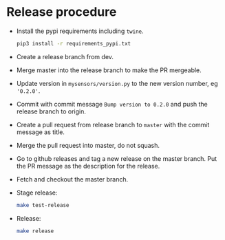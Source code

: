 # Release procedure

- Install the pypi requirements including `twine`.

  ```sh
  pip3 install -r requirements_pypi.txt
  ```

- Create a release branch from dev.
- Merge master into the release branch to make the PR mergeable.
- Update version in `mysensors/version.py` to the new version number, eg `'0.2.0'`.
- Commit with commit message `Bump version to 0.2.0` and push the release branch to origin.
- Create a pull request from release branch to `master` with the commit message as title.
- Merge the pull request into master, do not squash.
- Go to github releases and tag a new release on the master branch. Put the PR message as the description for the release.
- Fetch and checkout the master branch.
- Stage release:

  ```sh
  make test-release
  ```

- Release:

  ```sh
  make release
  ```
